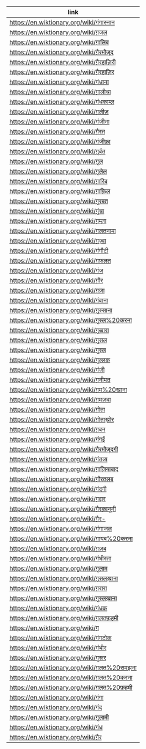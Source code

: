 |link|
|----|
|https://en.wiktionary.org/wiki/गंगास्नान|
|https://en.wiktionary.org/wiki/ग़जल|
|https://en.wiktionary.org/wiki/ग़ालिब|
|https://en.wiktionary.org/wiki/ग़ैरमौजूद|
|https://en.wiktionary.org/wiki/ग़ैरहाज़िरी|
|https://en.wiktionary.org/wiki/ग़ैरहाज़िर|
|https://en.wiktionary.org/wiki/गंधाना|
|https://en.wiktionary.org/wiki/ग़ालीचा|
|https://en.wiktionary.org/wiki/गंधकाम्ल|
|https://en.wiktionary.org/wiki/ग़लीज़|
|https://en.wiktionary.org/wiki/गंजीना|
|https://en.wiktionary.org/wiki/ग़ैरत|
|https://en.wiktionary.org/wiki/गंजीफ़ा|
|https://en.wiktionary.org/wiki/ग़ुर्बत|
|https://en.wiktionary.org/wiki/ग़ूल|
|https://en.wiktionary.org/wiki/ग़ुलेल|
|https://en.wiktionary.org/wiki/ग़ारिब|
|https://en.wiktionary.org/wiki/ग़ाफ़िल|
|https://en.wiktionary.org/wiki/ग़ुरबत|
|https://en.wiktionary.org/wiki/ग़ुंचा|
|https://en.wiktionary.org/wiki/ग़म्ज़ा|
|https://en.wiktionary.org/wiki/ग़लतनामा|
|https://en.wiktionary.org/wiki/ग़ज़्वा|
|https://en.wiktionary.org/wiki/गंगौटी|
|https://en.wiktionary.org/wiki/ग़फ़लत|
|https://en.wiktionary.org/wiki/गंज|
|https://en.wiktionary.org/wiki/ग़ौर|
|https://en.wiktionary.org/wiki/ग़ज़ा|
|https://en.wiktionary.org/wiki/गंवाना|
|https://en.wiktionary.org/wiki/ग़ुस्साना|
|https://en.wiktionary.org/wiki/ग़ुस्ल%20करना|
|https://en.wiktionary.org/wiki/ग़ुब्बारा|
|https://en.wiktionary.org/wiki/ग़ुसल|
|https://en.wiktionary.org/wiki/ग़ुस्ल|
|https://en.wiktionary.org/wiki/ग़ुल्लक|
|https://en.wiktionary.org/wiki/गंजी|
|https://en.wiktionary.org/wiki/ग़नीमत|
|https://en.wiktionary.org/wiki/ग़म%20खाना|
|https://en.wiktionary.org/wiki/ग़मज़दा|
|https://en.wiktionary.org/wiki/ग़ोता|
|https://en.wiktionary.org/wiki/ग़ोताख़ोर|
|https://en.wiktionary.org/wiki/ग़बन|
|https://en.wiktionary.org/wiki/गंगई|
|https://en.wiktionary.org/wiki/ग़ैरमौजूदगी|
|https://en.wiktionary.org/wiki/गंतव्य|
|https://en.wiktionary.org/wiki/ग़ाज़ियाबाद|
|https://en.wiktionary.org/wiki/ग़ौरतलब|
|https://en.wiktionary.org/wiki/गंदगी|
|https://en.wiktionary.org/wiki/ग़द्दार|
|https://en.wiktionary.org/wiki/ग़ैरक़ानूनी|
|https://en.wiktionary.org/wiki/ग़ैर-|
|https://en.wiktionary.org/wiki/गंगाजल|
|https://en.wiktionary.org/wiki/ग़ायब%20करना|
|https://en.wiktionary.org/wiki/ग़ज़ब|
|https://en.wiktionary.org/wiki/गंभीरता|
|https://en.wiktionary.org/wiki/ग़ुलाम|
|https://en.wiktionary.org/wiki/ग़ुसलख़ाना|
|https://en.wiktionary.org/wiki/ग़रारा|
|https://en.wiktionary.org/wiki/ग़ुस्लख़ाना|
|https://en.wiktionary.org/wiki/गंधक|
|https://en.wiktionary.org/wiki/ग़लतफ़हमी|
|https://en.wiktionary.org/wiki/ग़|
|https://en.wiktionary.org/wiki/गंगटोक|
|https://en.wiktionary.org/wiki/गंभीर|
|https://en.wiktionary.org/wiki/ग़ुरूर|
|https://en.wiktionary.org/wiki/ग़लत%20समझना|
|https://en.wiktionary.org/wiki/ग़लत%20करना|
|https://en.wiktionary.org/wiki/ग़लत%20फ़हमी|
|https://en.wiktionary.org/wiki/गंगा|
|https://en.wiktionary.org/wiki/गंद|
|https://en.wiktionary.org/wiki/ग़ुलामी|
|https://en.wiktionary.org/wiki/गंध|
|https://en.wiktionary.org/wiki/ग़ैर|
